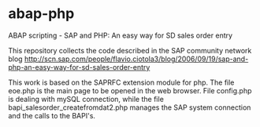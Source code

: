 # abap-php
ABAP scripting - 
SAP and PHP: An easy way for SD sales order entry

This repository collects the code described in the SAP community network blog
http://scn.sap.com/people/flavio.ciotola3/blog/2006/09/19/sap-and-php-an-easy-way-for-sd-sales-order-entry

This work is based on the SAPRFC extension module for php.
The file eoe.php is the main page to be opened in the web browser. File config.php is dealing with mySQL connection, while the file bapi_salesorder_createfromdat2.php manages the SAP system connection and the calls to the BAPI's.
